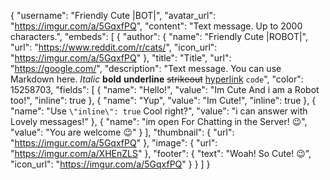{
  "username": "Friendly Cute |BOT|",
  "avatar_url": "https://imgur.com/a/5GqxfPQ",
  "content": "Text message. Up to 2000 characters.",
  "embeds": [
    {
      "author": {
        "name": "Friendly Cute |ROBOT|",
        "url": "https://www.reddit.com/r/cats/",
        "icon_url": "https://imgur.com/a/5GqxfPQ"
      },
      "title": "Title",
      "url": "https://google.com/",
      "description": "Text message. You can use Markdown here. *Italic* **bold** __underline__ ~~strikeout~~ [hyperlink](https://google.com) `code`",
      "color": 15258703,
      "fields": [
        {
          "name": "Hello!",
          "value": "Im Cute And i am a Robot too!",
          "inline": true
        },
        {
          "name": "Yup",
          "value": "Im Cute!",
          "inline": true
        },
        {
          "name": "Use `\"inline\": true` Cool right?",
          "value": "i can answer with Lovely messages!"
        },
        {
          "name": "im open For Chatting in the Server! :wink:",
          "value": "You are welcome :wink:"
        }
      ],
      "thumbnail": {
        "url": "https://imgur.com/a/5GqxfPQ"
      },
      "image": {
        "url": "https://imgur.com/a/XHEnZLS"
      },
      "footer": {
        "text": "Woah! So Cute! :wink:",
        "icon_url": "https://imgur.com/a/5GqxfPQ"
      }
    }
  ]
}
